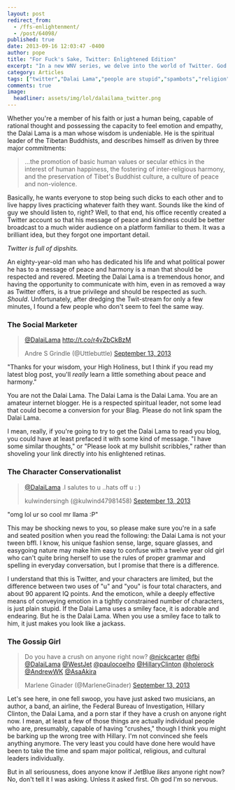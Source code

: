 ```yaml
---
layout: post
redirect_from: 
  - /ffs-enlightenment/
  - /post/64098/
published: true
date: 2013-09-16 12:03:47 -0400
author: pope
title: "For Fuck's Sake, Twitter: Enlightened Edition"
excerpt: "In a new WNV series, we delve into the world of Twitter. God help us all. In this installment, it takes about 35 seconds of research to find a surprising number of people who don't seem to think speaking to the Dalai Lama warrants any special considerations on their part. Like grammar. Or not being a prick."
category: Articles
tags: ["twitter","Dalai Lama","people are stupid","spambots","religion","the horrifically self-unaware","FFS Twitter"]
comments: true 
image:
  headliner: assets/img/lol/dalailama_twitter.png
---
```


Whether you're a member of his faith or just a human being, capable of rational thought and possessing the capacity to feel emotion and empathy, the Dalai Lama is a man whose wisdom is undeniable. He is the spiritual leader of the Tibetan Buddhists, and describes himself as driven by three major commitments:

> ...the promotion of basic human values or secular ethics in the interest of human happiness, the fostering of inter-religious harmony, and the preservation of Tibet's Buddhist culture, a culture of peace and non-violence.

Basically, he wants everyone to stop being such dicks to each other and to live happy lives practicing whatever faith they want. Sounds like the kind of guy we should listen to, right? Well, to that end, his office recently created a Twitter account so that his message of peace and kindness could be better broadcast to a much wider audience on a platform familiar to them. It was a brilliant idea, but they forgot one important detail.

_Twitter is full of dipshits._

An eighty-year-old man who has dedicated his life and what political power he has to a message of peace and harmony is a man that should be respected and revered. Meeting the Dalai Lama is a tremendous honor, and having the opportunity to communicate with him, even in as removed a way as Twitter offers, is a true privilege and should be respected as such. _Should_. Unfortunately, after dredging the Twit-stream for only a few minutes, I found a few people who don't seem to feel the same way.

### The Social Marketer

<blockquote class="twitter-tweet"><p><a href="https://twitter.com/DalaiLama">@DalaiLama</a> <a href="http://t.co/r4vZbCkBzM">http://t.co/r4vZbCkBzM</a></p>Andre S Grindle (@Uttlebuttle) <a href="https://twitter.com/Uttlebuttle/statuses/378615404270084096">September 13, 2013</a></blockquote>

"Thanks for your wisdom, your High Holiness, but I think if you read my latest blog post, you'll _really_ learn a little something about peace and harmony."

You are not the Dalai Lama. The Dalai Lama is the Dalai Lama. You are an amateur internet blogger. He is a respected spiritual leader, not some lead that could become a conversion for your Blag. Please do not link spam the Dalai Lama.

I mean, really, if you're going to try to get the Dalai Lama to read you blog, you could have at least prefaced it with some kind of message. "I have some similar thoughts," or "Please look at my bullshit scribbles," rather than shoveling your link directly into his enlightened retinas.

### The Character Conservationalist

<blockquote class="twitter-tweet"><p><a href="https://twitter.com/DalaiLama">@DalaiLama</a> .I salutes to u ..hats off u : )</p>kulwindersingh (@kulwind47981458) <a href="https://twitter.com/kulwind47981458/statuses/378619418097369088">September 13, 2013</a></blockquote>

"omg lol ur so cool mr llama :P"

This may be shocking news to you, so please make sure you're in a safe and seated position when you read the following: the Dalai Lama is not your tween bffl. I know, his unique fashion sense, large, square glasses, and easygoing nature may make him easy to confuse with a twelve year old girl who can't quite bring herself to use the rules of proper grammar and spelling in everyday conversation, but I promise that there is a difference.

I understand that this is Twitter, and your characters are limited, but the difference between two uses of "u" and "you" is four total characters, and about 90 apparent IQ points. And the emoticon, while a deeply effective means of conveying emotion in a tightly constrained number of characters, is just plain stupid. If the Dalai Lama uses a smiley face, it is adorable and endearing. But he is the Dalai Lama. When you use a smiley face to talk to him, it just makes you look like a jackass.

### The Gossip Girl

<blockquote class="twitter-tweet"><p>Do you have a crush on anyone right now? <a href="https://twitter.com/nickcarter">@nickcarter</a> <a href="https://twitter.com/FBI">@fbi</a> <a href="https://twitter.com/DalaiLama">@DalaiLama</a> <a href="https://twitter.com/WestJet">@WestJet</a> <a href="https://twitter.com/paulocoelho">@paulocoelho</a> <a href="https://twitter.com/HillaryClinton">@HillaryClinton</a> <a href="https://twitter.com/holerock">@holerock</a> <a href="https://twitter.com/AndrewWK">@AndrewWK</a> <a href="https://twitter.com/AsaAkira">@AsaAkira</a></p>Marlene Ginader (@MarleneGinader) <a href="https://twitter.com/MarleneGinader/statuses/378621341705859072">September 13, 2013</a></blockquote><script async="" src="//platform.twitter.com/widgets.js" charset="utf-8"></script>

Let's see here, in one fell swoop, you have just asked two musicians, an author, a band, an airline, the Federal Bureau of Investigation, Hillary Clinton, the Dalai Lama, and a porn star if they have a crush on anyone right now. I mean, at least a few of those things are actually individual people who are, presumably, capable of having "crushes," though I think you might be barking up the wrong tree with Hillary. I'm not convinced she feels anything anymore. The very least you could have done here would have been to take the time and spam major political, religious, and cultural leaders individually.

But in all seriousness, does anyone know if JetBlue _likes_ anyone right now? No, don't tell it I was asking. Unless it asked first. Oh god I'm so nervous.